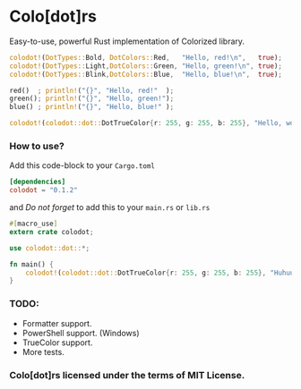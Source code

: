 # Colo[dot]rs
Easy-to-use, powerful Rust implementation of Colorized library.

```rust
colodot!(DotTypes::Bold, DotColors::Red,   "Hello, red!\n",   true);
colodot!(DotTypes::Light,DotColors::Green, "Hello, green!\n", true);
colodot!(DotTypes::Blink,DotColors::Blue,  "Hello, blue!\n",  true);

red()  ; println!("{}", "Hello, red!"  );
green(); println!("{}", "Hello, green!");
blue() ; println!("{}", "Hello, blue!" );

colodot!(colodot::dot::DotTrueColor{r: 255, g: 255, b: 255}, "Hello, world!\n");
```

### How to use?
Add this code-block to your ``Cargo.toml``

```toml
[dependencies]
colodot = "0.1.2"
```

and *Do not forget* to add this to your ``main.rs`` or ``lib.rs``

```rust
#[macro_use]
extern crate colodot;

use colodot::dot::*;

fn main() {
    colodot!(colodot::dot::DotTrueColor{r: 255, g: 255, b: 255}, "Huhuuu ^-^!\n");
}
```


### TODO:
  * Formatter  support.
  * PowerShell support. (Windows)
  * TrueColor  support.
  * More tests.

### Colo[dot]rs licensed under the terms of MIT License.
